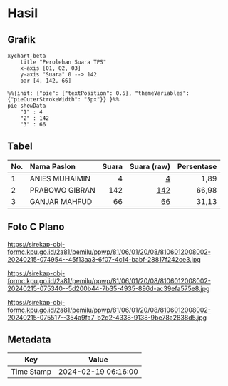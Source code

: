 # Hasil

## Grafik

```mermaid
xychart-beta
    title "Perolehan Suara TPS"
    x-axis [01, 02, 03]
    y-axis "Suara" 0 --> 142
    bar [4, 142, 66]
```

```mermaid
%%{init: {"pie": {"textPosition": 0.5}, "themeVariables": {"pieOuterStrokeWidth": "5px"}} }%%
pie showData
    "1" : 4
    "2" : 142
    "3" : 66
```

## Tabel

| No. | Nama Paslon    | Suara | Suara (raw) | Persentase |
|:--- |:-------------- | -----:| -----------:| ----------:|
| 1   | ANIES MUHAIMIN | 4     | [4][p-1]    | 1,89       |
| 2   | PRABOWO GIBRAN | 142   | [142][p-2]  | 66,98      |
| 3   | GANJAR MAHFUD  | 66    | [66][p-3]   | 31,13      |


[p-1]: https://github.com/gigit-pemilu/pemilu-2024-81-maluku/blob/main/pilpres/hitung-suara/sub/81-maluku/sub/06-seram-bagian-barat/sub/01-kairatu/sub/2008-kamarian/sub/002-tps/sub/paslon-1.txt
[p-2]: https://github.com/gigit-pemilu/pemilu-2024-81-maluku/blob/main/pilpres/hitung-suara/sub/81-maluku/sub/06-seram-bagian-barat/sub/01-kairatu/sub/2008-kamarian/sub/002-tps/sub/paslon-2.txt
[p-3]: https://github.com/gigit-pemilu/pemilu-2024-81-maluku/blob/main/pilpres/hitung-suara/sub/81-maluku/sub/06-seram-bagian-barat/sub/01-kairatu/sub/2008-kamarian/sub/002-tps/sub/paslon-3.txt

## Foto C Plano

https://sirekap-obj-formc.kpu.go.id/2a81/pemilu/ppwp/81/06/01/20/08/8106012008002-20240215-074954--45f13aa3-6f07-4c14-babf-28817f242ce3.jpg

https://sirekap-obj-formc.kpu.go.id/2a81/pemilu/ppwp/81/06/01/20/08/8106012008002-20240215-075340--5d200b44-7b35-4935-896d-ac39efa575e8.jpg

https://sirekap-obj-formc.kpu.go.id/2a81/pemilu/ppwp/81/06/01/20/08/8106012008002-20240215-075517--354a9fa7-b2d2-4338-9138-9be78a2838d5.jpg


## Metadata

| Key        | Value               |
| ---------- | ------------------- |
| Time Stamp | 2024-02-19 06:16:00 |



